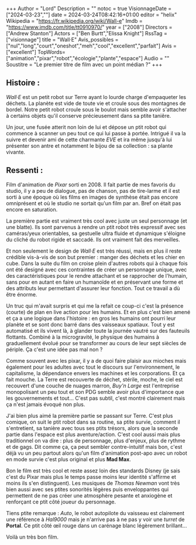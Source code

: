 +++
Author = "Lord"
Description = ""
notoc = true
VisionnageDate = ["2024-03-23",""]
date = 2024-03-24T08:42:16+01:00
editor = "helix"
Wikipedia = "https://fr.wikipedia.org/wiki/Wall-e"
Imdb = "https://www.imdb.com/title/tt0910970/"
year = ["2008"]
Directors = ["Andrew Stanton"]
Actors = ["Ben Burtt","Elissa Knight"]
RssTag = ["visionnage"]
title = "Wall·E"
Avis_possibles = ["nul","long","court","oneshot","meh","cool","excellent","parfait"]
Avis = ["excellent"] 
TopWords=["animation","pixar","robot","écologie","plante","espace"]
Audio = ""
Soustitre = "Le premier titre de film avec un point médian ?"
+++
## Histoire : 
*Wall·E* est un petit robot sur Terre ayant lo lourde charge d'empaqueter les déchets.
La planète est vide de toute vie et croule sous des montagnes de bordel.
Notre petit robot croule sous le boulot mais semble avoir s'attacher à certains objets qu'il conserve précieusement dans sa ptite taniêre.

Un jour, une fusée atterit non loin de lui et dépose un ptit robot qui commence à scanner un peu tout ce qui lui passe à portée.
Intrigué il va la suivre et devenir ami de cette charmante *EVE* et ira même jusqu'à lui présenter son antre et notamment le bijou de sa collection : sa plante vivante.

## Ressenti :
Film d'animation de *Pixar* sorti en 2008.
Il fait partie de mes favoris du studio, il y a peu de dialogue, pas de chanson, pas de tire-larme et il est sorti à une époque où les films en images de synthèse était pas encore omniprésent et où le studio ne sortait qu'un film par an.
Bref on était pas encore en saturation.

La première partie est vraiment très cool avec juste un seul personnage (et une blatte).
Ils sont parvenus à rendre un ptit robot très expressif avec ses caméras/yeux orientables, sa gestuelle ultra fluide et dynamique s'éloigne du cliché du robot rigide et saccadé.
Ils ont vraiment fait des merveilles.

Et non seulement le design de *Wall·E* est très réussi, mais en plus il reste crédible vis-à-vis de son but premier : manger des déchets et les chier en cube.
Dans la suite du film on croise plein d'autres robots qui à chaque fois ont été designé avec ces contraintes de créer un personnage unique, avec des caractéristiques pour le rendre attachant et se rapprocher de l'humain, sans pour en autant en faire un humanoïde et en préservant une forme et des attributs leur permettant d'assurer leur fonction.
Tout ce travail a dù être énorme.

Un truc qui m'avait surpris et qui me la refait ce coup-ci c'est la présence (courte) de plan en live action pour les humains.
Et en plus c'est bien amené et ça a une logique dans l'histoire : en gros les humains ont pourri leur planète et se sont donc barré dans des vaisseaux spatiaux.
Tout y est automatisé et ils vivent là, à glander toute la journée vautré sur des fauteuils flottants.
Combiné à la microgravité, le physique des humains à graduellement évolué pour se transformer au cours de leur sept siècles de périple.
Ça c'est une idée pas mal non ?

Comme souvent avec les pixar, il y a de quoi faire plaisir aux mioches mais également pour les adultes avec tout le discours sur l'environnement, le capitalisme, la dépendance envers les machines et les corporations.
Et ça fait mouche.
La Terre est recouverte de déchet, stérile, moche, le ciel est recouvert d'une couche de nuages marron, *Buy'n Large* est l'entreprise monopolisant un peu tout et son PDG semble avoir plus d'importance que les gouvernements et tout…
C'est pas subtil, c'est montré clairement mais ça n'est jamais évoqué non plus.

J'ai bien plus aimé la première partie se passant sur Terre.
C'est plus comique, on suit le ptit robot dans sa routine, sa ptite survie, comment il s'entretient, sa tanière avec tous ses ptits trésors, alors que la seconde partie dans l'espace est plus aventure/action.
C'est cool aussi mais plus traditionnel on va dire : plus de personnage, plus d'enjeux, plus de rythme et de gags.
Dit comme ça, ça peut sembler contre-intuitif mais bon, c'est déjà vu un peu partout alors qu'un film d'animation post-apo avec un robot en mode survie c'est plus original et plus **Mad Max**.

Bon le film est très cool et reste assez loin des standards Disney (je sais c'est du Pixar mais plus le temps passe moins leur identité s'affirme et moins ils s'en distinguent).
Les musiques de *Thomas Newman* vont très bien aussi avec ses ptites sonorités légères puis enveloppantes qui permettent de ne pas créer une atmosphère pesante et anxiogène et renforçant ce ptit côté joueur du personnage.

Tiens ptite remarque : *Auto*, le robot autopilote du vaisseau est clairement une référence à *Hal9000* mais je n'arrive pas à ne pas y voir une *turret* de **Portal**.
Ce ptit côté œil rouge dans un carénage blanc légèrement brillant…

Voilà un très bon film.
